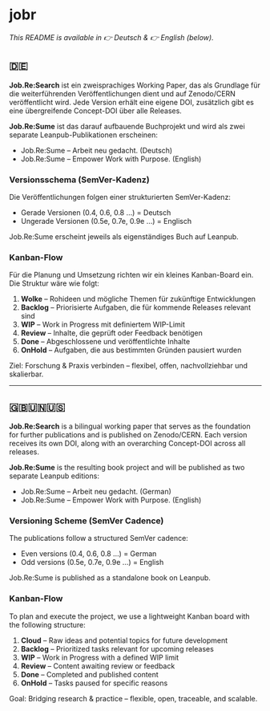 # jobr


*This README is available in 👉 Deutsch & 👉 English (below).*

## 🇩🇪  

**Job.Re:Search** ist ein zweisprachiges Working Paper, das als Grundlage für die weiterführenden Veröffentlichungen dient und auf Zenodo/CERN veröffentlicht wird. Jede Version erhält eine eigene DOI, zusätzlich gibt es eine übergreifende Concept-DOI über alle Releases.

**Job.Re:Sume** ist das darauf aufbauende Buchprojekt und wird als zwei separate Leanpub-Publikationen erscheinen:

- Job.Re:Sume – Arbeit neu gedacht. (Deutsch)
- Job.Re:Sume – Empower Work with Purpose. (English)

### Versionsschema (SemVer-Kadenz)

Die Veröffentlichungen folgen einer strukturierten SemVer-Kadenz:

- Gerade Versionen (0.4, 0.6, 0.8 …) = Deutsch
- Ungerade Versionen (0.5e, 0.7e, 0.9e …) = Englisch

Job.Re:Sume erscheint jeweils als eigenständiges Buch auf Leanpub.

### Kanban-Flow

Für die Planung und Umsetzung richten wir ein kleines Kanban-Board ein. Die Struktur wäre wie folgt:

1. **Wolke** – Rohideen und mögliche Themen für zukünftige Entwicklungen
2. **Backlog** – Priorisierte Aufgaben, die für kommende Releases relevant sind
3. **WIP** – Work in Progress mit definiertem WIP-Limit
4. **Review** – Inhalte, die geprüft oder Feedback benötigen
5. **Done** – Abgeschlossene und veröffentlichte Inhalte
6. **OnHold** – Aufgaben, die aus bestimmten Gründen pausiert wurden

Ziel: Forschung & Praxis verbinden – flexibel, offen, nachvollziehbar und skalierbar.

---

## 🇬🇧🇺🇳🇺🇸  

**Job.Re:Search** is a bilingual working paper that serves as the foundation for further publications and is published on Zenodo/CERN. Each version receives its own DOI, along with an overarching Concept-DOI across all releases.

**Job.Re:Sume** is the resulting book project and will be published as two separate Leanpub editions:

- Job.Re:Sume – Arbeit neu gedacht. (German)
- Job.Re:Sume – Empower Work with Purpose. (English)

### Versioning Scheme (SemVer Cadence)

The publications follow a structured SemVer cadence:

- Even versions (0.4, 0.6, 0.8 …) = German
- Odd versions (0.5e, 0.7e, 0.9e …) = English

Job.Re:Sume is published as a standalone book on Leanpub.

### Kanban-Flow

To plan and execute the project, we use a lightweight Kanban board with the following structure:

1. **Cloud** – Raw ideas and potential topics for future development
2. **Backlog** – Prioritized tasks relevant for upcoming releases
3. **WIP** – Work in Progress with a defined WIP limit
4. **Review** – Content awaiting review or feedback
5. **Done** – Completed and published content
6. **OnHold** – Tasks paused for specific reasons

Goal: Bridging research & practice – flexible, open, traceable, and scalable.
